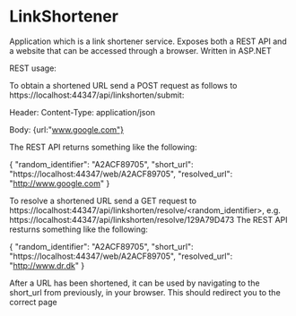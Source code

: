 # LinkShortener
Application which is a link shortener service. Exposes both a REST API and a website that can be accessed through a browser. Written in ASP.NET

REST usage:

To obtain a shortened URL send a POST request as follows to https://localhost:44347/api/linkshorten/submit:

Header: Content-Type: application/json

Body: {url:"www.google.com"}

The REST API returns something like the following:

{
    "random_identifier": "A2ACF89705",
    "short_url": "https://localhost:44347/web/A2ACF89705",
    "resolved_url": "http://www.google.com"
}

To resolve a shortened URL send a GET request to https://localhost:44347/api/linkshorten/resolve/<random_identifier>, e.g. https://localhost:44347/api/linkshorten/resolve/129A79D473
The REST API resturns something like the following:

{
    "random_identifier": "A2ACF89705",
    "short_url": "https://localhost:44347/web/A2ACF89705",
    "resolved_url": "http://www.dr.dk"
}

After a URL has been shortened, it can be used by navigating to the short_url from previously, in your browser. This should redirect you to the correct page
